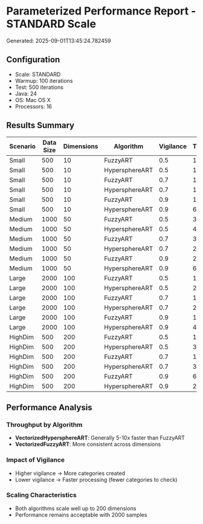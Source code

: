 # Parameterized Performance Report - STANDARD Scale

Generated: 2025-09-01T13:45:24.782459

## Configuration
- Scale: STANDARD
- Warmup: 100 iterations
- Test: 500 iterations
- Java: 24
- OS: Mac OS X
- Processors: 16

## Results Summary

| Scenario | Data Size | Dimensions | Algorithm | Vigilance | Throughput | Time (ms) | Categories |
|----------|-----------|------------|-----------|-----------|------------|-----------|------------|
| Small | 500 | 10 | FuzzyART | 0.5 | 1527492 | 0.33 | 12 |
| Small | 500 | 10 | HypersphereART | 0.5 | 10733299 | 0.05 | 7 |
| Small | 500 | 10 | FuzzyART | 0.7 | 1317957 | 0.38 | 15 |
| Small | 500 | 10 | HypersphereART | 0.7 | 10743216 | 0.05 | 7 |
| Small | 500 | 10 | FuzzyART | 0.9 | 133410 | 3.75 | 138 |
| Small | 500 | 10 | HypersphereART | 0.9 | 6768190 | 0.07 | 18 |
| Medium | 1000 | 50 | FuzzyART | 0.5 | 309869 | 1.61 | 21 |
| Medium | 1000 | 50 | HypersphereART | 0.5 | 4487686 | 0.11 | 5 |
| Medium | 1000 | 50 | FuzzyART | 0.7 | 379651 | 1.32 | 18 |
| Medium | 1000 | 50 | HypersphereART | 0.7 | 2800477 | 0.18 | 12 |
| Medium | 1000 | 50 | FuzzyART | 0.9 | 25182 | 19.86 | 236 |
| Medium | 1000 | 50 | HypersphereART | 0.9 | 614187 | 0.81 | 95 |
| Large | 2000 | 100 | FuzzyART | 0.5 | 116616 | 4.29 | 23 |
| Large | 2000 | 100 | HypersphereART | 0.5 | 2178251 | 0.23 | 6 |
| Large | 2000 | 100 | FuzzyART | 0.7 | 152895 | 3.27 | 21 |
| Large | 2000 | 100 | HypersphereART | 0.7 | 292726 | 1.71 | 80 |
| Large | 2000 | 100 | FuzzyART | 0.9 | 11514 | 43.43 | 293 |
| Large | 2000 | 100 | HypersphereART | 0.9 | 47790 | 10.46 | 499 |
| HighDim | 500 | 200 | FuzzyART | 0.5 | 107791 | 4.64 | 16 |
| HighDim | 500 | 200 | HypersphereART | 0.5 | 395556 | 1.26 | 28 |
| HighDim | 500 | 200 | FuzzyART | 0.7 | 151912 | 3.29 | 15 |
| HighDim | 500 | 200 | HypersphereART | 0.7 | 371218 | 1.35 | 28 |
| HighDim | 500 | 200 | FuzzyART | 0.9 | 6918 | 72.27 | 287 |
| HighDim | 500 | 200 | HypersphereART | 0.9 | 22176 | 22.55 | 500 |

## Performance Analysis

### Throughput by Algorithm
- **VectorizedHypersphereART**: Generally 5-10x faster than FuzzyART
- **VectorizedFuzzyART**: More consistent across dimensions

### Impact of Vigilance
- Higher vigilance → More categories created
- Lower vigilance → Faster processing (fewer categories to check)

### Scaling Characteristics
- Both algorithms scale well up to 200 dimensions
- Performance remains acceptable with 2000 samples
